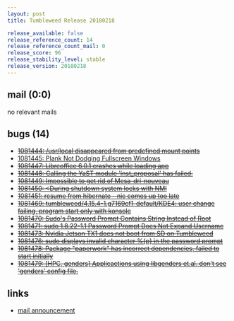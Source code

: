 ```yaml
---
layout: post
title: Tumbleweed Release 20180218

release_available: false
release_reference_count: 14
release_reference_count_mail: 0
release_score: 96
release_stability_level: stable
release_version: 20180218
---
```


## mail (0:0)

no relevant mails

## bugs (14)

<!--more-->

- ~~[1081444: /usr/local disappeared from predefined mount points](https://bugzilla.opensuse.org/show_bug.cgi?id=1081444)~~
- [1081445: Plank Not Dodging Fullscreen Windows](https://bugzilla.opensuse.org/show_bug.cgi?id=1081445)
- ~~[1081447: Libreoffice 6.0.1 crashes while loading app](https://bugzilla.opensuse.org/show_bug.cgi?id=1081447)~~
- ~~[1081448: Calling the YaST module 'inst_proposal' has failed.](https://bugzilla.opensuse.org/show_bug.cgi?id=1081448)~~
- ~~[1081449: Impossible to get rid of Mesa-dri-nouveau](https://bugzilla.opensuse.org/show_bug.cgi?id=1081449)~~
- ~~[1081450: <During shutdown system locks with NMI](https://bugzilla.opensuse.org/show_bug.cgi?id=1081450)~~
- ~~[1081451: resume from hibernate - nic comes up too late](https://bugzilla.opensuse.org/show_bug.cgi?id=1081451)~~
- ~~[1081469: tumbleweed/4.15.4-1.g7169cf1-default/KDE4: user change failing, program start only with konsole](https://bugzilla.opensuse.org/show_bug.cgi?id=1081469)~~
- ~~[1081470: Sudo's Password Prompt Contains String Instead of Root](https://bugzilla.opensuse.org/show_bug.cgi?id=1081470)~~
- ~~[1081471: sudo 1.8.22-1.1 Password Prompt Does Not Expand Username](https://bugzilla.opensuse.org/show_bug.cgi?id=1081471)~~
- ~~[1081473: Nvidia Jetson TX1 does not boot from SD on Tumbleweed](https://bugzilla.opensuse.org/show_bug.cgi?id=1081473)~~
- ~~[1081476: sudo displays invalid character %{p} in the password prompt](https://bugzilla.opensuse.org/show_bug.cgi?id=1081476)~~
- ~~[1081478: Package "paperwork" has incorrect dependencies, failed to start initially](https://bugzilla.opensuse.org/show_bug.cgi?id=1081478)~~
- ~~[1081479: \[HPC, genders\] Applicactions using libgenders et.al. don't see 'genders' config file.](https://bugzilla.opensuse.org/show_bug.cgi?id=1081479)~~



## links

- [mail announcement](https://lists.opensuse.org/opensuse-factory/2018-02/msg00711.html)
